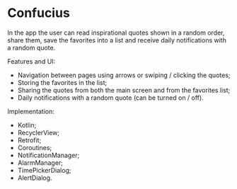 # Confucius

In the app the user can read inspirational quotes shown in a random order, share them, save the favorites into a list and receive daily notifications with a random quote.

Features and UI:
* Navigation between pages using arrows or swiping / clicking the quotes;
* Storing the favorites in the list;
* Sharing the quotes from both the main screen and from the favorites list;
* Daily notifications with a random quote (can be turned on / off).

Implementation:
* Kotlin;
* RecyclerView;
* Retrofit;
* Coroutines;
* NotificationManager;
* AlarmManager;
* TimePickerDialog;
* AlertDialog.
